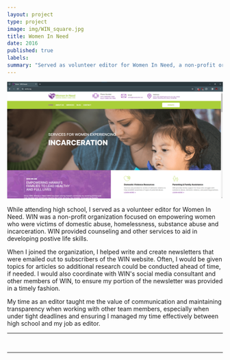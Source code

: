 ```yaml
---
layout: project
type: project
image: img/WIN_square.jpg
title: Women In Need
date: 2016
published: true
labels:
summary: "Served as volunteer editor for Women In Need, a non-profit organization based in Hawaii"
---
```


<img class="img-fluid" src="../img/WINscreenshot.png">

While attending high school, I served as a volunteer editor for Women In Need. WIN was a non-profit organization focused on empowering women who were victims of domestic abuse, homelessness, substance abuse and incarceration. WIN provided counseling and other services to aid in developing postive life skills.

When I joined the organization, I helped write and create newsletters that were emailed out to subscribers of the WIN website. Often, I would be given topics for articles so additional research could be conducted ahead of time, if needed. I would also coordinate with WIN's social media consultant and other members of WIN, to ensure my portion of the newsletter was provided in a timely fashion. 

My time as an editor taught me the value of communication and maintaining transparency when working with other team members, especially when under tight deadlines and ensuring I managed my time effectively between high school and my job as editor.   

<hr>

<pre>

</pre>

<hr>

